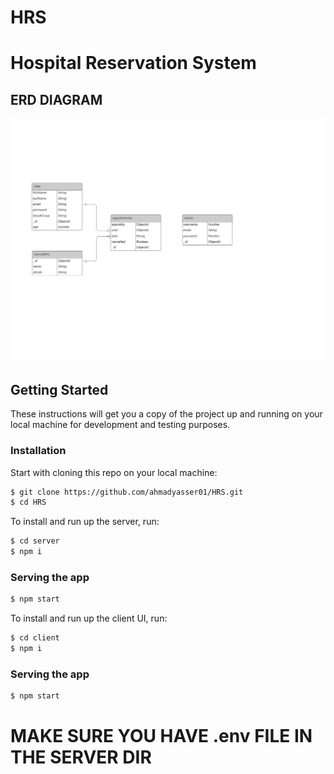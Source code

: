# HRS
# Hospital Reservation System


## ERD DIAGRAM
![alt text](https://github.com/ahmadyasser01/HRS/blob/dev/Hospital.jpg?raw=true)



## Getting Started
These instructions will get you a copy of the project up and running on your local machine for development and testing purposes.
### Installation

Start with cloning this repo on your local machine:
```sh
$ git clone https://github.com/ahmadyasser01/HRS.git
$ cd HRS
```

To install and run up the server, run:
```sh
$ cd server
$ npm i
```
### Serving the app

```sh
$ npm start
```
To install and run up the client UI, run:
```sh
$ cd client
$ npm i
```
### Serving the app

```sh
$ npm start
```
# MAKE SURE YOU HAVE .env FILE IN THE SERVER DIR


